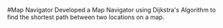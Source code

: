 #Map Navigator
 Developed a Map Navigator using Dijkstra's Algorithm to find the shortest path between two locations on a map.
